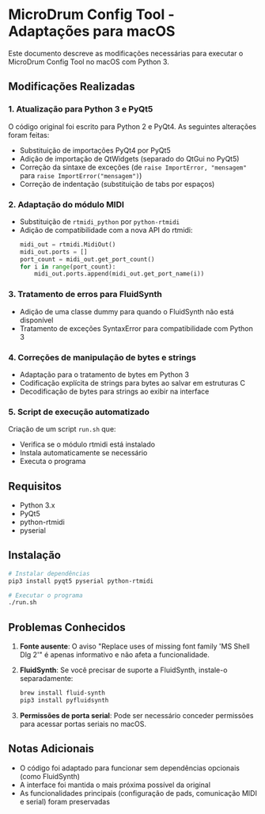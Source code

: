 # MicroDrum Config Tool - Adaptações para macOS

Este documento descreve as modificações necessárias para executar o MicroDrum Config Tool no macOS com Python 3.

## Modificações Realizadas

### 1. Atualização para Python 3 e PyQt5

O código original foi escrito para Python 2 e PyQt4. As seguintes alterações foram feitas:

- Substituição de importações PyQt4 por PyQt5
- Adição de importação de QtWidgets (separado do QtGui no PyQt5)
- Correção da sintaxe de exceções (de `raise ImportError, "mensagem"` para `raise ImportError("mensagem")`)
- Correção de indentação (substituição de tabs por espaços)

### 2. Adaptação do módulo MIDI

- Substituição de `rtmidi_python` por `python-rtmidi`
- Adição de compatibilidade com a nova API do rtmidi:
  ```python
  midi_out = rtmidi.MidiOut()
  midi_out.ports = []
  port_count = midi_out.get_port_count()
  for i in range(port_count):
      midi_out.ports.append(midi_out.get_port_name(i))
  ```

### 3. Tratamento de erros para FluidSynth

- Adição de uma classe dummy para quando o FluidSynth não está disponível
- Tratamento de exceções SyntaxError para compatibilidade com Python 3

### 4. Correções de manipulação de bytes e strings

- Adaptação para o tratamento de bytes em Python 3
- Codificação explícita de strings para bytes ao salvar em estruturas C
- Decodificação de bytes para strings ao exibir na interface

### 5. Script de execução automatizado

Criação de um script `run.sh` que:
- Verifica se o módulo rtmidi está instalado
- Instala automaticamente se necessário
- Executa o programa

## Requisitos

- Python 3.x
- PyQt5
- python-rtmidi
- pyserial

## Instalação

```bash
# Instalar dependências
pip3 install pyqt5 pyserial python-rtmidi

# Executar o programa
./run.sh
```

## Problemas Conhecidos

1. **Fonte ausente**: O aviso "Replace uses of missing font family 'MS Shell Dlg 2'" é apenas informativo e não afeta a funcionalidade.

2. **FluidSynth**: Se você precisar de suporte a FluidSynth, instale-o separadamente:
   ```bash
   brew install fluid-synth
   pip3 install pyfluidsynth
   ```

3. **Permissões de porta serial**: Pode ser necessário conceder permissões para acessar portas seriais no macOS.

## Notas Adicionais

- O código foi adaptado para funcionar sem dependências opcionais (como FluidSynth)
- A interface foi mantida o mais próxima possível da original
- As funcionalidades principais (configuração de pads, comunicação MIDI e serial) foram preservadas